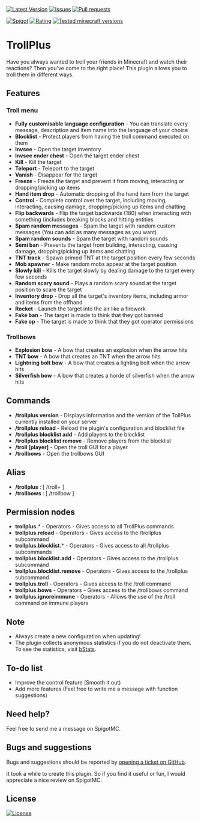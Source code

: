 [![Latest Version](https://img.shields.io/spiget/version/81193?label=Latest%20version&color=blueviolet)](https://github.com/Gaming12846/TrollPlus/releases)
[![Issues](https://img.shields.io/github/issues/Gaming12846/TrollPlus?label=Issues)](https://github.com/Gaming12846/TrollPlus/issues)
[![Pull requests](https://img.shields.io/github/issues-pr/Gaming12846/TrollPlus?label=Pull%20requests)](https://github.com/Gaming12846/TrollPlus/pulls)

[![Spigot](https://img.shields.io/badge/Spigot-orange)](https://www.spigotmc.org/resources/81193/)
[![Rating](https://img.shields.io/spiget/rating/81193?label=Rating&color=orange)](https://www.spigotmc.org/resources/81193/reviews)
[![Tested minecraft versions](https://img.shields.io/spiget/tested-versions/81193?label=Tested%20minecraft%20versions)](https://www.spigotmc.org/resources/81193/)

# TrollPlus

Have you always wanted to troll your friends in Minecraft and watch their reactions? Then you've come to the right
place! This
plugin allows you to troll them in different ways.

## Features

### Troll menu

- **Fully customisable language configuration** - You can translate every message, description and item name into the
  language of your choice
- **Blocklist** - Protect players from having the troll command executed on them
- **Invsee** - Open the target inventory
- **Invsee ender chest** - Open the target ender chest
- **Kill** - Kill the target
- **Teleport** - Teleport to the target
- **Vanish** - Disappear for the target
- **Freeze** - Freeze the target and prevent it from moving, interacting or dropping/picking up items
- **Hand item drop** - Automatic dropping of the hand item from the target
- **Control** - Complete control over the target, including moving, interacting, causing damage, dropping/picking up items
  and chatting
- **Flip backwards** - Flip the target backwards (180) when interacting with something (includes breaking blocks and hitting
  entities
- **Spam random messages** - Spam the target with random custom messages (You can add as many messages as you want)
- **Spam random sounds** - Spam the target with random sounds
- **Semi ban** - Prevents the target from building, interacting, causing damage, dropping/picking up items and chatting
- **TNT track** - Spawn primed TNT at the target position every few seconds
- **Mob spawner** - Make random mobs appear at the target position
- **Slowly kill** - Kills the target slowly by dealing damage to the target every few seconds
- **Random scary sound** - Plays a random scary sound at the target position to scare the target
- **Inventory drop** - Drop all the target's inventory items, including armor and items from the offhand
- **Rocket** - Launch the target into the air like a firework
- **Fake ban** - The target is made to think that they got banned
- **Fake op** - The target is made to think that they got operator permissions

### Trollbows

- **Explosion bow** - A bow that creates an explosion when the arrow hits
- **TNT bow** - A bow that creates an TNT when the arrow hits
- **Lightning bolt bow** - A bow that creates a lighting bolt when the arrow hits
- **Silverfish bow** - A bow that creates a horde of silverfish when the arrow hits

## Commands

- **/trollplus version** - Displays information and the version of the TollPlus currently installed on your server
- **/trollplus reload** - Reload the plugin's configuration and blocklist file
- **/trollplus blocklist add** - Add players to the blocklist
- **/trollplus blocklist remove** - Remove players from the blocklist
- **/troll [player]** - Open the troll GUI for a player
- **/trollbows** - Open the trollbows GUI

## Alias

- **/trollplus** : [ /troll+ ]
- **/trollbows** : [ /trollbow ]

## Permission nodes

- **trollplus.*** - Operators - Gives access to all TrollPlus commands
- **trollplus.reload** - Operators - Gives access to the /trollplus <reload> subcommand
- **trollplus.blocklist.*** - Operators - Gives access to all /trollplus <blocklist> subcommands
- **trollplus.blocklist.add** - Operators - Gives access to the /trollplus <blocklist> <add> subcommand
- **trollplus.blocklist.remove** - Operators - Gives access to the /trollplus <blocklist> <remove> subcommand
- **trollplus.troll** - Operators - Gives access to the /troll command
- **trollplus.bows** - Operators - Gives access to the /trollbows command
- **trollplus.ignoreimmune** - Operators - Allows the use of the /troll command on immune players

## Note

- Always create a new configuration when updating!
- The plugin collects anonymous statistics if you do not deactivate them. To see the statistics, visit [bStats](https://bstats.org/plugin/bukkit/TrollPlus).

## To-do list

- Improve the control feature (Smooth it out)
- Add more features (Feel free to write me a message with function suggestions)

## Need help?

Feel free to send me a message on SpigotMC.

## Bugs and suggestions

Bugs and suggestions should be reported
by [opening a ticket on GitHub](https://github.com/Gaming12846/TrollPlus/issues).

It took a while to create this plugin. So if you find it useful or fun, I would appreciate a nice review on SpigotMC.

## License

[![License](https://img.shields.io/github/license/Gaming12846/TrollPlus?label=License&color=red)](https://github.com/Gaming12846/TrollPlus/blob/master/LICENSE)